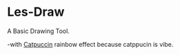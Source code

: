 # Les-Draw
A Basic Drawing Tool.

-with [Catpuccin](https://github.com/catppuccin) rainbow effect because catppucin is vibe. 
